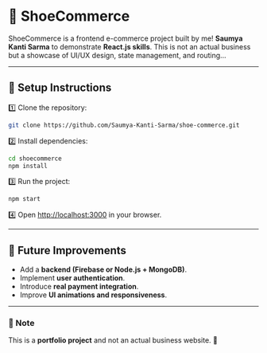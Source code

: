 
# 🏬 ShoeCommerce  

ShoeCommerce is a frontend e-commerce project built by me! **Saumya Kanti Sarma** to demonstrate **React.js skills**. This is not an actual business but a showcase of UI/UX design, state management, and routing...  

<hr>

## 🚀 Setup Instructions  

1️⃣ Clone the repository:  
```bash
git clone https://github.com/Saumya-Kanti-Sarma/shoe-commerce.git
```

2️⃣ Install dependencies:  
```bash
cd shoecommerce  
npm install
```

3️⃣ Run the project:  
```bash
npm start
```

4️⃣ Open [http://localhost:3000](http://localhost:3000) in your browser.  

---

## 🎯 Future Improvements  
- Add a **backend (Firebase or Node.js + MongoDB)**.  
- Implement **user authentication**.  
- Introduce **real payment integration**.  
- Improve **UI animations and responsiveness**.  

---

### 📌 Note  
This is a **portfolio project** and not an actual business website. 🚀  
